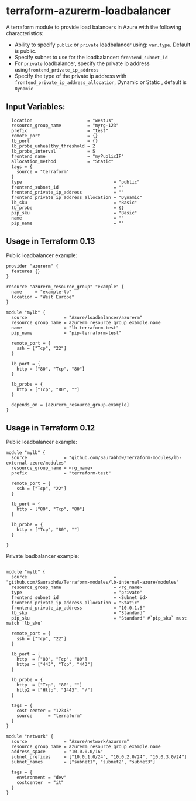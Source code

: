 # terraform-azurerm-loadbalancer

A terraform module to provide load balancers in Azure with the following
characteristics:

- Ability to specify `public` or `private` loadbalancer using: `var.type`.  Default is public.
- Specify subnet to use for the loadbalancer: `frontend_subnet_id`
- For `private` loadbalancer, specify the private ip address using`frontend_private_ip_address`
- Specify the type of the private ip address with `frontend_private_ip_address_allocation`, Dynamic or Static , default is `Dynamic`

## Input Variables:
```
  location                     = "westus"
  resource_group_name          = "myrg-123"
  prefix                       = "test"
  remote_port                  = {}
  lb_port                      = {}
  lb_probe_unhealthy_threshold = 2
  lb_probe_interval            = 5
  frontend_name                = "myPublicIP"
  allocation_method            = "Static"
  tags = {
    source = "terraform"
  }
  type                                   = "public"
  frontend_subnet_id                     = ""
  frontend_private_ip_address            = ""
  frontend_private_ip_address_allocation = "Dynamic"
  lb_sku                                 = "Basic"
  lb_probe                               = {}
  pip_sku                                = "Basic"
  name                                   = ""
  pip_name                               = ""
```

## Usage in Terraform 0.13

Public loadbalancer example:

```hcl
provider "azurerm" {
  features {}
}

resource "azurerm_resource_group" "example" {
  name     = "example-lb"
  location = "West Europe"
}

module "mylb" {
  source              = "Azure/loadbalancer/azurerm"
  resource_group_name = azurerm_resource_group.example.name
  name                = "lb-terraform-test"
  pip_name            = "pip-terraform-test"

  remote_port = {
    ssh = ["Tcp", "22"]
  }

  lb_port = {
    http = ["80", "Tcp", "80"]
  }

  lb_probe = {
    http = ["Tcp", "80", ""]
  }

  depends_on = [azurerm_resource_group.example]
}

```

## Usage in Terraform 0.12

Public loadbalancer example:

```hcl
module "mylb" {
  source              = "github.com/Saurabhdw/Terraform-modules/lb-external-azure/modules"
  resource_group_name = <rg_name>
  prefix              = "terraform-test"

  remote_port = {
    ssh = ["Tcp", "22"]
  }

  lb_port = {
    http = ["80", "Tcp", "80"]
  }

  lb_probe = {
    http = ["Tcp", "80", ""]
  }

}

```

Private loadbalancer example:

```hcl

module "mylb" {
  source                                 = "github.com/Saurabhdw/Terraform-modules/lb-internal-azure/modules"
  resource_group_name                    = <rg_name>
  type                                   = "private"
  frontend_subnet_id                     = <Subnet_id>
  frontend_private_ip_address_allocation = "Static"
  frontend_private_ip_address            = "10.0.1.6"
  lb_sku                                 = "Standard"
  pip_sku                                = "Standard" #`pip_sku` must match `lb_sku` 

  remote_port = {
    ssh = ["Tcp", "22"]
  }

  lb_port = {
    http  = ["80", "Tcp", "80"]
    https = ["443", "Tcp", "443"]
  }

  lb_probe = {
    http  = ["Tcp", "80", ""]
    http2 = ["Http", "1443", "/"]
  }

  tags = {
    cost-center = "12345"
    source      = "terraform"
  }
}

module "network" {
  source              = "Azure/network/azurerm"
  resource_group_name = azurerm_resource_group.example.name
  address_space       = "10.0.0.0/16"
  subnet_prefixes     = ["10.0.1.0/24", "10.0.2.0/24", "10.0.3.0/24"]
  subnet_names        = ["subnet1", "subnet2", "subnet3"]

  tags = {
    environment = "dev"
    costcenter  = "it"
  }
}
```


